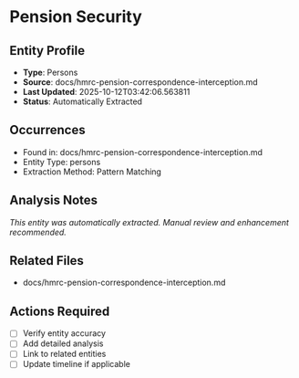 # Pension Security

## Entity Profile
- **Type**: Persons
- **Source**: docs/hmrc-pension-correspondence-interception.md
- **Last Updated**: 2025-10-12T03:42:06.563811
- **Status**: Automatically Extracted

## Occurrences
- Found in: docs/hmrc-pension-correspondence-interception.md
- Entity Type: persons
- Extraction Method: Pattern Matching

## Analysis Notes
*This entity was automatically extracted. Manual review and enhancement recommended.*

## Related Files
- docs/hmrc-pension-correspondence-interception.md

## Actions Required
- [ ] Verify entity accuracy
- [ ] Add detailed analysis
- [ ] Link to related entities
- [ ] Update timeline if applicable
